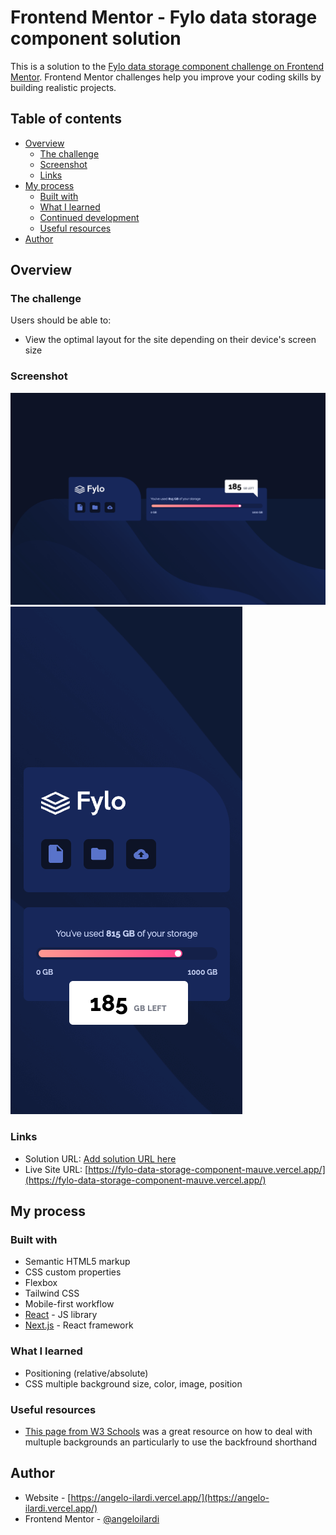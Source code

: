 # Frontend Mentor - Fylo data storage component solution

This is a solution to the [Fylo data storage component challenge on Frontend Mentor](https://www.frontendmentor.io/challenges/fylo-data-storage-component-1dZPRbV5n). Frontend Mentor challenges help you improve your coding skills by building realistic projects.

## Table of contents

- [Overview](#overview)
  - [The challenge](#the-challenge)
  - [Screenshot](#screenshot)
  - [Links](#links)
- [My process](#my-process)
  - [Built with](#built-with)
  - [What I learned](#what-i-learned)
  - [Continued development](#continued-development)
  - [Useful resources](#useful-resources)
- [Author](#author)

## Overview

### The challenge

Users should be able to:

- View the optimal layout for the site depending on their device's screen size

### Screenshot

![screnshot desktop](./public/images/fylo%20screenshot%20desktop.png)
![screenshot mobile](./public/images/fylo%20screenshot%20mobile.png)

### Links

- Solution URL: [Add solution URL here](https://your-solution-url.com)
- Live Site URL: [https://fylo-data-storage-component-mauve.vercel.app/](https://fylo-data-storage-component-mauve.vercel.app/)

## My process

### Built with

- Semantic HTML5 markup
- CSS custom properties
- Flexbox
- Tailwind CSS
- Mobile-first workflow
- [React](https://reactjs.org/) - JS library
- [Next.js](https://nextjs.org/) - React framework

### What I learned

- Positioning (relative/absolute)
- CSS multiple background size, color, image, position

### Useful resources

- [This page from W3 Schools](https://www.w3schools.com/css/css3_backgrounds.asp) was a great resource on how to deal with multuple backgrounds an particularly to use the backfround shorthand

## Author

- Website - [https://angelo-ilardi.vercel.app/](https://angelo-ilardi.vercel.app/)
- Frontend Mentor - [@angeloilardi](https://www.frontendmentor.io/profile/angeloilardi)

